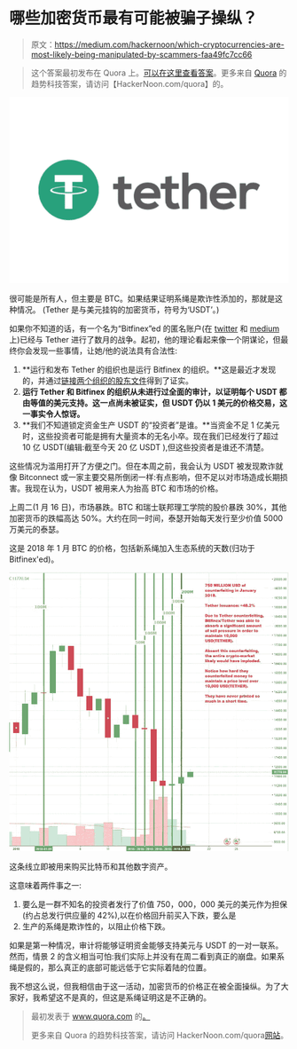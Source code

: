 # 哪些加密货币最有可能被骗子操纵？

> 原文：<https://medium.com/hackernoon/which-cryptocurrencies-are-most-likely-being-manipulated-by-scammers-faa49fc7cc66>

> 这个答案最初发布在 Quora 上。[可以在这里查看答案](https://www.quora.com/Which-cryptocurrencies-are-most-likely-being-manipulated-by-scammers/answer/Brian-Schuster-5)。更多来自 [Quora](https://medium.com/u/3853f85f7d5e?source=post_page-----faa49fc7cc66--------------------------------) 的趋势科技答案，请访问【HackerNoon.com/quora】的。

![](img/d7c53891a2adbaf0c6b21c93e5bae327.png)

很可能是所有人，但主要是 BTC。如果结果证明系绳是欺诈性添加的，那就是这种情况。 (Tether 是与美元挂钩的加密货币，符号为‘USDT’。)

如果你不知道的话，有一个名为“Bitfinex”ed 的匿名账户(在 [twitter](https://twitter.com/bitfinexed) 和 [medium](/@bitfinexed) 上)已经与 Tether 进行了数月的战争。起初，他的理论看起来像一个阴谋论，但最终你会发现一些事情，让她/他的说法具有合法性:

1.  **运行和发布 Tether 的组织也是运行 Bitfinex 的组织。**这是最近才发现的，并通过[链接两个组织的股东文件](/@bitfinexed/spoiler-alert-the-institution-buying-tethers-is-bitfinex-themselves-f56af29ce60c)得到了证实。
2.  **运行 Tether 和 Bitfinex 的组织从未进行过全面的审计，以证明每个 USDT 都由等值的美元支持。这一点尚未被证实，但 USDT 仍以 1 美元的价格交易，这一事实令人惊讶。**
3.  **我们不知道锁定资金生产 USDT 的“投资者”是谁。**当资金不足 1 亿美元时，这些投资者可能是拥有大量资本的无名小卒。现在我们已经发行了超过 10 亿 USDT(编辑:截至今天 20 亿 USDT ),但这些投资者是谁还不清楚。

这些情况为滥用打开了方便之门。但在本周之前，我会认为 USDT 被发现欺诈就像 Bitconnect 或一家主要交易所倒闭一样:有点影响，但不足以对市场造成长期损害。我现在认为，USDT 被用来人为抬高 BTC 和市场的价格。

上周二(1 月 16 日)，市场暴跌。BTC 和瑞士联邦理工学院的股价暴跌 30%，其他加密货币的跌幅高达 50%。大约在同一时间，泰瑟开始每天发行至少价值 5000 万美元的泰瑟。

这是 2018 年 1 月 BTC 的价格，包括新系绳加入生态系统的天数(归功于 Bitfinex'ed)。

![](img/e152378d9e78cf5eb4836f115d3a9aa6.png)

这条线立即被用来购买比特币和其他数字资产。

这意味着两件事之一:

1.  要么是一群不知名的投资者发行了价值 750，000，000 美元的美元作为担保(约占总发行供应量的 42%),以在价格回升前买入下跌，要么是
2.  生产的系绳是欺诈性的，以阻止价格下跌。

如果是第一种情况，审计将能够证明资金能够支持美元与 USDT 的一对一联系。然而，情景 2 的含义相当可怕:我们实际上并没有在周二看到真正的崩盘。如果系绳是假的，那么真正的底部可能远低于它实际着陆的位置。

我不想这么说，但我相信由于这一活动，加密货币的价格正在被全面操纵。为了大家好，我希望这不是真的，但这是系绳证明这是不正确的。

> 最初发表于 www.quora.com 的[。](https://www.quora.com/Which-cryptocurrencies-are-most-likely-being-manipulated-by-scammers/answer/Brian-Schuster-5)
> 
> 更多来自 Quora 的趋势科技答案，请访问 HackerNoon.com/quora[网站](https://hackernoon.com/quora/home)。